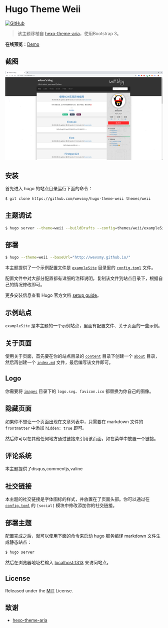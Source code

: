 # Hugo Theme Weii

[![GitHub](https://img.shields.io/github/license/wevsmy/hugo-theme-weii.svg?color=4664DA&style=flat-square)](https://github.com/wevsmy/hugo-theme-weii/blob/master/LICENSE)

> 该主题移植自 [hexo-theme-aria](https://github.com/AlynxZhou/hexo-theme-aria/)，使用Bootstrap 3。

**在线预览**：[Demo](https://blog.weii.ink)

## 截图

![weii](./images/showcase.png)

## 安装

首先进入 hugo 的站点目录运行下面的命令：

```bash
$ git clone https://github.com/wevsmy/hugo-theme-weii themes/weii
```

## 主题调试
```bash
$ hugo server --theme=weii --buildDrafts --config=themes/weii/exampleSite/config.toml --bind 0.0.0.0
```

## 部署
```bash
$ hugo --theme=weii --baseUrl="http://wevsmy.github.io/"
```

本主题提供了一个示例配置文件是 [`exampleSite`](./exampleSite) 目录里的 [`config.toml`](./exampleSite/config.toml) 文件。

配置文件中对大部分配置都有详细的注释说明，复制该文件到站点目录下，根据自己的情况修改即可。

更多安装信息查看 Hugo 官方文档 [setup guide](https://gohugo.io/overview/installing/)。

## 示例站点

`exampleSite` 是本主题的一个示例站点，里面有配置文件、关于页面的一些示例。

## 关于页面

使用关于页面，首先要在你的站点目录的 [`content`](./exampleSite/content/) 目录下创建一个 [`about`](./exampleSite/content/about/) 目录，然后再创建一个 [`index.md`](./exampleSite/content/about/index.md) 文件，最后编写该文件即可。

## Logo

你需要将 [`images`](./static/images/) 目录下的 `logo.svg`、`favicon.ico` 都替换为你自己的图像。

## 隐藏页面

如果你不想让一个页面出现在文章列表中，只需要在 markdown 文件的 `frontmatter` 中添加 `hidden: true` 即可。

然后你可以在其他任何地方通过链接来引用该页面，如在菜单中放置一个链接。

## 评论系统

本主题提供了disqus,commentjs,valine

## 社交链接

本主题的社交链接是字体图标的样式，并放置在了页面头部。你可以通过在 [`config.toml`](./exampleSite/config.toml) 的 `[social]` 模块中修改添加你的社交链接。

## 部署主题

配置完成之后，就可以使用下面的命令来启动 hugo 服务编译 markdown 文件生成静态站点：

```bash
$ hugo server
```

然后在浏览器地址栏输入 [localhost:1313](http://localhost:1313) 来访问站点。

## License

Released under the [MIT](https://github.com/wevsmy/hugo-theme-weii/blob/master/LICENSE) License.

## 致谢

- [hexo-theme-aria](https://github.com/AlynxZhou/hexo-theme-aria/)


